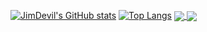 [![JimDevil's GitHub stats](https://github-readme-stats.vercel.app/api?username=JimDevil)](https://github.com/JimDevil/github-readme-stats)
[![Top Langs](https://github-readme-stats.vercel.app/api/top-langs/?username=JimDevil&show_icons=true&theme=radical)](https://github.com/JimDevil/github-readme-stats)
<a href="https://github.com/JimDevil/github-readme-stats">
  <img align="center" src="https://github-readme-stats.vercel.app/api/pin/?username=JimDevil&repo=github-readme-stats" />
</a>
<a href="https://github.com/JimDevil/convoychat">
  <img align="center" src="https://github-readme-stats.vercel.app/api/pin/?username=JimDevil&repo=convoychat" />
</a>
